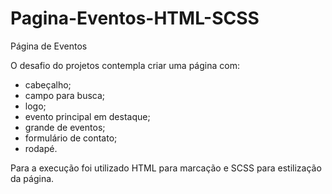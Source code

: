 # Pagina-Eventos-HTML-SCSS
Página de Eventos 

O desafio do projetos contempla criar uma página com:

  - cabeçalho;
  - campo para busca;
  - logo;
  - evento principal em destaque;
  - grande de eventos;
  - formulário de contato;
  - rodapé.

Para a execução foi utilizado HTML para marcação e SCSS para estilização da página.
